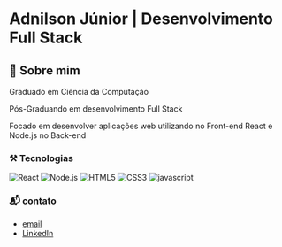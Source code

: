 # Adnilson Júnior | Desenvolvimento Full Stack
## 👋 Sobre mim
Graduado em Ciência da Computação 

Pós-Graduando em desenvolvimento Full Stack 

Focado em desenvolver aplicações web utilizando no Front-end React e Node.js no Back-end

### ⚒ Tecnologias
![React](https://img.shields.io/badge/react-000?style=flat&logo=react)
![Node.js](https://img.shields.io/badge/node.js-000?style=flat&logo=node.js)
![HTML5](https://img.shields.io/badge/html-000?style=flat&logo=html5)
![CSS3](https://img.shields.io/badge/CSS3-000?style=flat&logo=css3)
![javascript](https://img.shields.io/badge/javascript-000?style=flat&logo=javascript)

### 📬 contato
- [email](adnilsonalves7@gmail.com)
- [LinkedIn](www.linkedin.com/in/adnilson-júnior-1b8b03378)



